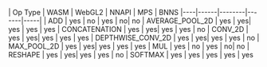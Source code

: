| Op Type | WASM | WebGL2 | NNAPI | MPS | BNNS
|----|------|--------|-------|-----|
| ADD | yes | no | yes | no| no
| AVERAGE_POOL_2D | yes | yes| yes | yes | yes
| CONCATENATION | yes | yes| yes | yes | no
| CONV_2D | yes | yes| yes | yes | yes
| DEPTHWISE_CONV_2D | yes | yes| yes | yes | no
| MAX_POOL_2D |  yes | yes| yes | yes | yes
| MUL |  yes | no | yes | no| no
| RESHAPE |  yes | yes| yes | yes | no
| SOFTMAX |  yes | yes | yes | yes | yes
